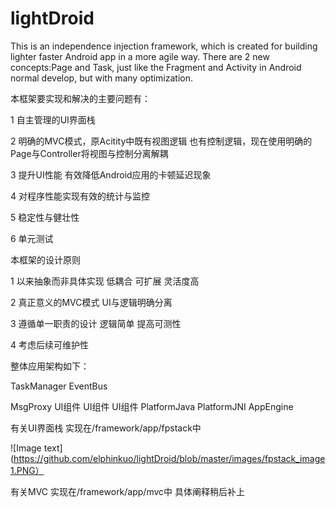 lightDroid
==========

This is an independence injection framework, which is created for building lighter faster Android app in a more agile way. There are 2 new concepts:Page and Task, just like the Fragment and Activity in Android normal develop, but with many optimization.

本框架要实现和解决的主要问题有：

  1 自主管理的UI界面栈
  
  2 明确的MVC模式，原Acitity中既有视图逻辑 也有控制逻辑，现在使用明确的Page与Controller将视图与控制分离解耦
  
  3 提升UI性能 有效降低Android应用的卡顿延迟现象
  
  4 对程序性能实现有效的统计与监控
  
  5 稳定性与健壮性
  
  6 单元测试

本框架的设计原则

  1 以来抽象而非具体实现 低耦合 可扩展 灵活度高
  
  2 真正意义的MVC模式 UI与逻辑明确分离
  
  3 遵循单一职责的设计 逻辑简单 提高可测性
  
  4 考虑后续可维护性



整体应用架构如下：

  TaskManager                                 EventBus
  
  MsgProxy                        UI组件  UI组件  UI组件
            PlatformJava
            PlatformJNI
            AppEngine
            
            
有关UI界面栈
  实现在/framework/app/fpstack中
  
  ![Image text](https://github.com/elphinkuo/lightDroid/blob/master/images/fpstack_image1.PNG）
  
  
  
  
有关MVC
  实现在/framework/app/mvc中
  具体阐释稍后补上
